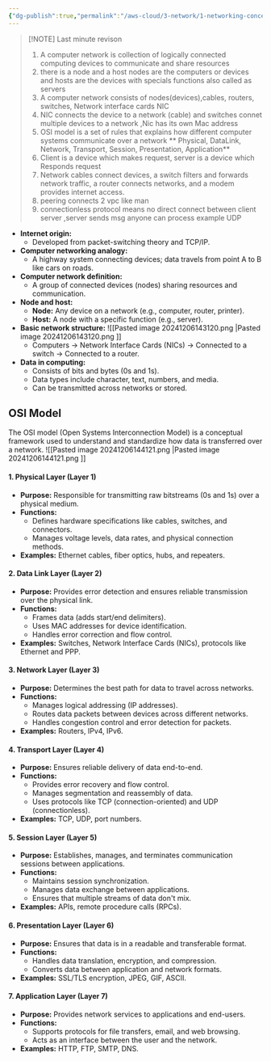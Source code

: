 ```yaml
---
{"dg-publish":true,"permalink":"/aws-cloud/3-network/1-networking-concepts/","created":"2024-12-04T17:44:41.387+05:30"}
---
```



> [!NOTE] Last minute revison
> 1. A computer network is collection of logically connected computing devices to communicate and share resources
> 2. there is a node and a host nodes are the computers or devices and hosts are the devices with specials functions also called as servers 
> 3. A computer network consists of nodes(devices),cables, routers, switches, Network interface cards NIC 
> 4. NIC connects the device to a network (cable) and switches connet multiple devices to a network ,Nic has its own Mac address
> 5. OSI  model is a set of rules that explains how different computer systems communicate over a network ** Physical, DataLink, Network, Transport, Session, Presentation, Application**
> 6. Client is a device which makes request, server is a device which Responds request
> 7. Network cables connect devices, a switch filters and forwards network traffic, a router connects networks, and a modem provides internet access.
> 8. peering connects 2 vpc like man 
> 9. connectionless protocol means no direct connect between client server ,server sends msg anyone can process example UDP
> 


- **Internet origin:**
    - Developed from packet-switching theory and TCP/IP.
- **Computer networking analogy:**
    - A highway system connecting devices; data travels from point A to B like cars on roads.
- **Computer network definition:**
    - A group of connected devices (nodes) sharing resources and communication.
- **Node and host:**    
    - **Node:** Any device on a network (e.g., computer, router, printer).
    - **Host:** A node with a specific function (e.g., server).
- **Basic network structure:**
	![[Pasted image 20241206143120.png \|Pasted image 20241206143120.png ]]
    - Computers → Network Interface Cards (NICs) → Connected to a switch → Connected to a router.
- **Data in computing:**
    - Consists of bits and bytes (0s and 1s).
    - Data types include character, text, numbers, and media.
    - Can be transmitted across networks or stored.


## OSI Model 

The OSI model (Open Systems Interconnection Model) is a conceptual framework used to understand and standardize how data is transferred over a network.
![[Pasted image 20241206144121.png \|Pasted image 20241206144121.png ]]

#### **1. Physical Layer (Layer 1)**

- **Purpose:** Responsible for transmitting raw bitstreams (0s and 1s) over a physical medium.
- **Functions:**
    - Defines hardware specifications like cables, switches, and connectors.
    - Manages voltage levels, data rates, and physical connection methods.
- **Examples:** Ethernet cables, fiber optics, hubs, and repeaters.

#### **2. Data Link Layer (Layer 2)**

- **Purpose:** Provides error detection and ensures reliable transmission over the physical link.
- **Functions:**
    - Frames data (adds start/end delimiters).
    - Uses MAC addresses for device identification.
    - Handles error correction and flow control.
- **Examples:** Switches, Network Interface Cards (NICs), protocols like Ethernet and PPP.

#### **3. Network Layer (Layer 3)**

- **Purpose:** Determines the best path for data to travel across networks.
- **Functions:**
    - Manages logical addressing (IP addresses).
    - Routes data packets between devices across different networks.
    - Handles congestion control and error detection for packets.
- **Examples:** Routers, IPv4, IPv6.

#### **4. Transport Layer (Layer 4)**

- **Purpose:** Ensures reliable delivery of data end-to-end.
- **Functions:**
    - Provides error recovery and flow control.
    - Manages segmentation and reassembly of data.
    - Uses protocols like TCP (connection-oriented) and UDP (connectionless).
- **Examples:** TCP, UDP, port numbers.

#### **5. Session Layer (Layer 5)**

- **Purpose:** Establishes, manages, and terminates communication sessions between applications.
- **Functions:**
    - Maintains session synchronization.
    - Manages data exchange between applications.
    - Ensures that multiple streams of data don't mix.
- **Examples:** APIs, remote procedure calls (RPCs).

#### **6. Presentation Layer (Layer 6)**

- **Purpose:** Ensures that data is in a readable and transferable format.
- **Functions:**
    - Handles data translation, encryption, and compression.
    - Converts data between application and network formats.
- **Examples:** SSL/TLS encryption, JPEG, GIF, ASCII.

#### **7. Application Layer (Layer 7)**

- **Purpose:** Provides network services to applications and end-users.
- **Functions:**
    - Supports protocols for file transfers, email, and web browsing.
    - Acts as an interface between the user and the network.
- **Examples:** HTTP, FTP, SMTP, DNS.
